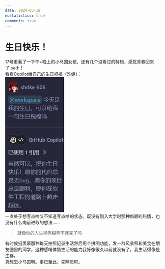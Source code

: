 ```yaml
---
date: 2024-03-18
nostatistics: true
comments: true
---
```


# 生日快乐！
<!-- more -->
17号重看了一下午+晚上的小马国女孩，还有几个没看过的特辑，感觉青春回来了:sad:！  
看看Copilot给自己的生日祝福（难绷）：  
![alt text](image.png)  
一直处于想写点啥又不知道写点啥的状态。既没有刚入大学时那种新颖的热情，也没有什么向前进取的想法……  
> 就像你的人生糊弄糊弄不就完了吗

有时候挺羡慕那种每天拍照记录生活然后用个拼图功能，发一群风景照和美食在朋友圈里的同学，这种感喟体悟生活的能力我好像很久以前就没有了。我生活得像是生存。  
真想去小马国啊。事已至此，先睡觉吧。